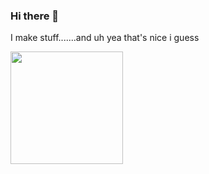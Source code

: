 ### Hi there 👋
I make stuff.......and uh yea that's nice i guess


<img height="180em" src="https://github-readme-stats.vercel.app/api?username=JDevelo&show_icons=true&hide_border=true&&count_private=true&include_all_commits=true" />

